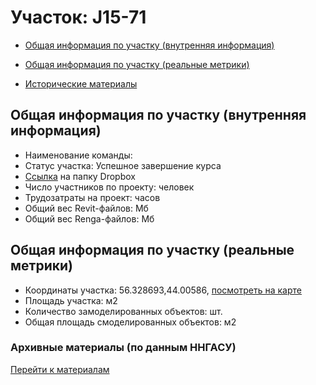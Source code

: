 # Участок: J15-71

* [Общая информация по участку (внутренняя информация)](#Chapter1)

* [Общая информация по участку (реальные метрики)](#Chapter2)

* [Исторические материалы](#Chapter5)

## <a id="Chapter1"></a> Общая информация по участку (внутренняя информация)
+ Наименование команды: 
+ Статус участка: Успешное завершение курса
+ [Ссылка](https://www.dropbox.com/sh/wvvgv1nw1iqred9/AACczsk6I7j2zMxmIrwhzoOta/J15_71?dl=0) на папку Dropbox
+ Число участников по проекту:  человек
+ Трудозатраты на проект:  часов
+ Общий вес Revit-файлов:  Мб
+ Общий вес Renga-файлов:  Мб
## <a id="Chapter2"></a> Общая информация по участку (реальные метрики)
+ Координаты участка: 56.328693,44.00586, [посмотреть на карте](https://yandex.ru/maps/47/nizhny-novgorod/?ll=44.00586%2C56.328693&z=19)
+ Площадь участка:  м2
+ Количество замоделированных объектов:  шт.
+ Общая площадь смоделированных объектов:  м2
### <a id="Chapter5"></a> Архивные материалы (по данным ННГАСУ)
[Перейти к материалам](/BuidingsInfo/713706d5-4bbf-4d7d-a2ef-303b0a08ec2e/About.md)
